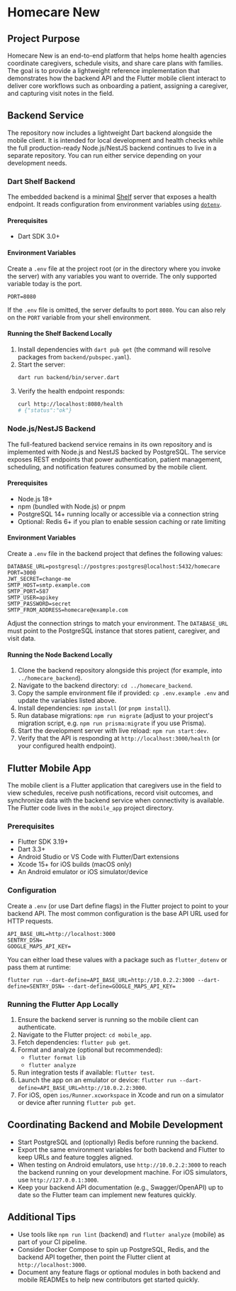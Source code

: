 # Homecare New

## Project Purpose
Homecare New is an end-to-end platform that helps home health agencies coordinate caregivers, schedule visits, and share care plans with families. The goal is to provide a lightweight reference implementation that demonstrates how the backend API and the Flutter mobile client interact to deliver core workflows such as onboarding a patient, assigning a caregiver, and capturing visit notes in the field.

## Backend Service
The repository now includes a lightweight Dart backend alongside the mobile client. It is intended for local development and health checks while the full production-ready Node.js/NestJS backend continues to live in a separate repository. You can run either service depending on your development needs.

### Dart Shelf Backend
The embedded backend is a minimal [Shelf](https://pub.dev/packages/shelf) server that exposes a health endpoint. It reads configuration from environment variables using [`dotenv`](https://pub.dev/packages/dotenv).

#### Prerequisites
- Dart SDK 3.0+

#### Environment Variables
Create a `.env` file at the project root (or in the directory where you invoke the server) with any variables you want to override. The only supported variable today is the port.

```
PORT=8080
```

If the `.env` file is omitted, the server defaults to port `8080`. You can also rely on the `PORT` variable from your shell environment.

#### Running the Shelf Backend Locally
1. Install dependencies with `dart pub get` (the command will resolve packages from `backend/pubspec.yaml`).
2. Start the server:
   ```bash
   dart run backend/bin/server.dart
   ```
3. Verify the health endpoint responds:
   ```bash
   curl http://localhost:8080/health
   # {"status":"ok"}
   ```

### Node.js/NestJS Backend
The full-featured backend service remains in its own repository and is implemented with Node.js and NestJS backed by PostgreSQL. The service exposes REST endpoints that power authentication, patient management, scheduling, and notification features consumed by the mobile client.

#### Prerequisites
- Node.js 18+
- npm (bundled with Node.js) or pnpm
- PostgreSQL 14+ running locally or accessible via a connection string
- Optional: Redis 6+ if you plan to enable session caching or rate limiting

#### Environment Variables
Create a `.env` file in the backend project that defines the following values:

```
DATABASE_URL=postgresql://postgres:postgres@localhost:5432/homecare
PORT=3000
JWT_SECRET=change-me
SMTP_HOST=smtp.example.com
SMTP_PORT=587
SMTP_USER=apikey
SMTP_PASSWORD=secret
SMTP_FROM_ADDRESS=homecare@example.com
```

Adjust the connection strings to match your environment. The `DATABASE_URL` must point to the PostgreSQL instance that stores patient, caregiver, and visit data.

#### Running the Node Backend Locally
1. Clone the backend repository alongside this project (for example, into `../homecare_backend`).
2. Navigate to the backend directory: `cd ../homecare_backend`.
3. Copy the sample environment file if provided: `cp .env.example .env` and update the variables listed above.
4. Install dependencies: `npm install` (or `pnpm install`).
5. Run database migrations: `npm run migrate` (adjust to your project's migration script, e.g. `npm run prisma:migrate` if you use Prisma).
6. Start the development server with live reload: `npm run start:dev`.
7. Verify that the API is responding at `http://localhost:3000/health` (or your configured health endpoint).

## Flutter Mobile App
The mobile client is a Flutter application that caregivers use in the field to view schedules, receive push notifications, record visit outcomes, and synchronize data with the backend service when connectivity is available. The Flutter code lives in the `mobile_app` project directory.

### Prerequisites
- Flutter SDK 3.19+
- Dart 3.3+
- Android Studio or VS Code with Flutter/Dart extensions
- Xcode 15+ for iOS builds (macOS only)
- An Android emulator or iOS simulator/device

### Configuration
Create a `.env` (or use Dart define flags) in the Flutter project to point to your backend API. The most common configuration is the base API URL used for HTTP requests.

```
API_BASE_URL=http://localhost:3000
SENTRY_DSN=
GOOGLE_MAPS_API_KEY=
```

You can either load these values with a package such as `flutter_dotenv` or pass them at runtime:

```
flutter run --dart-define=API_BASE_URL=http://10.0.2.2:3000 --dart-define=SENTRY_DSN= --dart-define=GOOGLE_MAPS_API_KEY=
```

### Running the Flutter App Locally
1. Ensure the backend server is running so the mobile client can authenticate.
2. Navigate to the Flutter project: `cd mobile_app`.
3. Fetch dependencies: `flutter pub get`.
4. Format and analyze (optional but recommended):
   - `flutter format lib`
   - `flutter analyze`
5. Run integration tests if available: `flutter test`.
6. Launch the app on an emulator or device: `flutter run --dart-define=API_BASE_URL=http://10.0.2.2:3000`.
7. For iOS, open `ios/Runner.xcworkspace` in Xcode and run on a simulator or device after running `flutter pub get`.

## Coordinating Backend and Mobile Development
- Start PostgreSQL and (optionally) Redis before running the backend.
- Export the same environment variables for both backend and Flutter to keep URLs and feature toggles aligned.
- When testing on Android emulators, use `http://10.0.2.2:3000` to reach the backend running on your development machine. For iOS simulators, use `http://127.0.0.1:3000`.
- Keep your backend API documentation (e.g., Swagger/OpenAPI) up to date so the Flutter team can implement new features quickly.

## Additional Tips
- Use tools like `npm run lint` (backend) and `flutter analyze` (mobile) as part of your CI pipeline.
- Consider Docker Compose to spin up PostgreSQL, Redis, and the backend API together, then point the Flutter client at `http://localhost:3000`.
- Document any feature flags or optional modules in both backend and mobile READMEs to help new contributors get started quickly.
